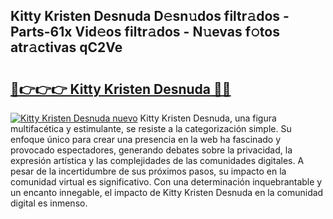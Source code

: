 ## Kitty Kristen Desnuda D𝚎sn𝚞dos filtr𝚊dos - Parts-61x Vid𝚎os filtr𝚊dos - N𝚞evas f𝚘tos atr𝚊ctivas qC2Ve

# <h2><a href="http://mb1n7n.tromn.icu/?c=Kitty+Kristen+Desnuda">🔗👉👉👉 Kitty Kristen Desnuda 🔗🔗</a></h2>

[![Kitty Kristen Desnuda nuevo](https://i.imgur.com/pEAQMta.gif)](http://mb1n7n.tromn.icu/?c=Kitty+Kristen+Desnuda)
Kitty Kristen Desnuda, una figura multifacética y estimulante, se resiste a la categorización simple. Su enfoque único para crear una presencia en la web ha fascinado y provocado espectadores, generando debates sobre la privacidad, la expresión artística y las complejidades de las comunidades digitales. A pesar de la incertidumbre de sus próximos pasos, su impacto en la comunidad virtual es significativo. Con una determinación inquebrantable y un encanto innegable, el impacto de Kitty Kristen Desnuda en la comunidad digital es inmenso.
